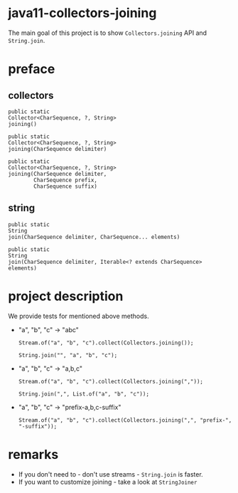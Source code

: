 # java11-collectors-joining
The main goal of this project is to show `Collectors.joining` API
and `String.join`.

# preface
## collectors
```
public static 
Collector<CharSequence, ?, String> 
joining()
```
```
public static 
Collector<CharSequence, ?, String> 
joining(CharSequence delimiter)
```
```
public static 
Collector<CharSequence, ?, String> 
joining(CharSequence delimiter,
        CharSequence prefix,
        CharSequence suffix)
```
## string
```
public static 
String 
join(CharSequence delimiter, CharSequence... elements)
```
```
public static 
String 
join(CharSequence delimiter, Iterable<? extends CharSequence> elements)
```

# project description
We provide tests for mentioned above methods.
* "a", "b", "c" -> "abc"
    ```
    Stream.of("a", "b", "c").collect(Collectors.joining());
    ```
    ```
    String.join("", "a", "b", "c");
    ```
* "a", "b", "c" -> "a,b,c"
    ```
    Stream.of("a", "b", "c").collect(Collectors.joining(","));
    ```
    ```
    String.join(",", List.of("a", "b", "c"));
    ```
* "a", "b", "c" -> "prefix-a,b,c-suffix"
    ```
    Stream.of("a", "b", "c").collect(Collectors.joining(",", "prefix-", "-suffix"));
    ```

# remarks
* If you don't need to - don't use streams - `String.join` is faster.
* If you want to customize joining - take a look at `StringJoiner`